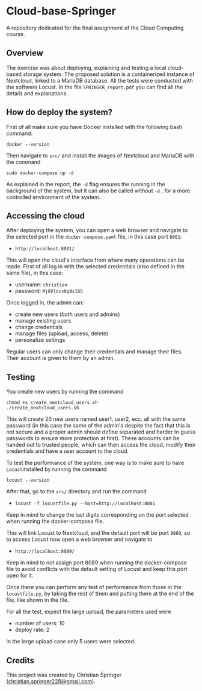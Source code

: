 # Cloud-base-Springer

A repository dedicated for the final assignment of the Cloud Computing course.

## Overview

The exercise was about deploying, explaining and testing a local cloud-based storage system.
The proposed solution is a containerized instance of Nextcloud, linked to a MariaDB database.
All the tests were conducted with the softwere Locust. In the file `SPRINGER_report.pdf` you can find all the details and explanations.

## How do deploy the system?

First of all make sure you have Docker installed with the following bash command:

```{bash, eval=FALSE}
docker --version
```

Then navigate to `src/` and install the images of Nextcloud and MariaDB with the command

```{bash, eval=FALSE}
sudo docker-compose up -d
```

As explained in the report, the `-d` flag ensures the running in the background of the system, but it can also be called without `-d` , for a more controlled environment of the system.

## Accessing the cloud

After deploying the system, you can open a web browser and navigate to the selected port in the `docker-compose.yaml` file, in this case port `8081`:

 - `http://localhost:8081/`
 
 This will open the cloud's interface from where many operations can be made.
 First of all log in with the selected credentials (also  defined in the same file), in this case:
 
  - username: `christian`
  - password: `Mj8VldcvKqBsI65`
  
Once logged in, the admin can: 

 - create new users (both users and admins)
 - manage existing users
 - change credentials
 - manage files (upload, access, delete)
 - personalize settings
 
Regular users can only change their credentials and manage their files. Their account is given to them by an admin.

## Testing

You create new users by running the command

```{bash, eval=FALSE}
chmod +x create_nextcloud_users.sh
./create_nextcloud_users.sh
```
This will create 20 new users named user1, user2, ecc. all with the same password (in this case the same of the admin's despite the fact that this is not secure and a proper admin should define separated and harder to guess passwords to ensure more protection at first). These accounts can be handed out to trusted people, which can then access the cloud, modify their credentials and have a user account to the cloud.

To test the performance of the system, one way is to make sure to have `Locust`installed by running the command

```{bash, eval=FALSE}
locust --version
```

After that, go to the `src/` directory and run the command

 - `locust -f locustfile.py --host=http://localhost:8081`
 
Keep in mind to change the last digits corresponding on the port selected when running the docker-compose file.

This will link Locust to Nextcloud, and the default port will be port `8089`, so to access Locust now open a web browser and navigate to

 - `http://localhost:8089/`
 
Keep in mind to not assign port 8089 when running the docker-compose file to avoid conflicts with the default setting of Locust and keep this port open for it.

Once there you can perform any test of performance from those in the `locustfile.py`, by taking the rest of them and putting them at the end of the file, like shown in the file.

For all the test, expect the large upload, the parameters used were

 - number of users: 10
 - deploy rate: 2
 
In the large upload case only 5 users were selected.

## Credits

This project was created by Christian Špringer (christian.springer228@gmail.com).

